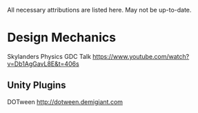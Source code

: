 All necessary attributions are listed here. May not be up-to-date.

# Design Mechanics

Skylanders Physics GDC Talk
https://www.youtube.com/watch?v=Db1AgGavL8E&t=406s

## Unity Plugins

DOTween
http://dotween.demigiant.com